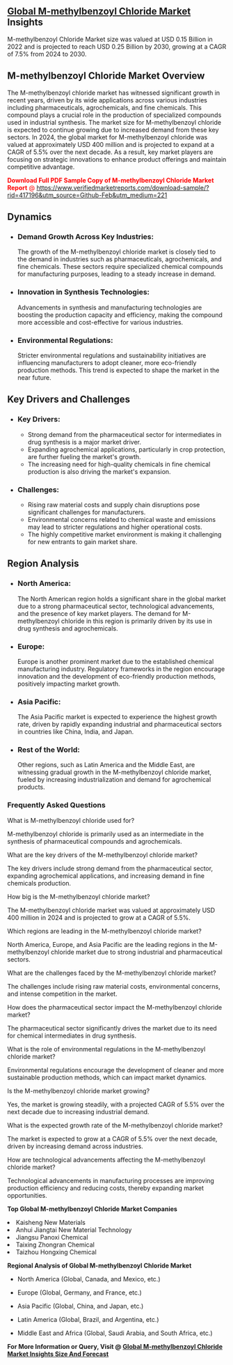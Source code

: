 <h2><a href="https://www.verifiedmarketreports.com/download-sample/?rid=417196&amp;utm_source=Github&amp;utm_medium=221" target="_blank">Global M-methylbenzoyl Chloride Market</a> Insights</h2><p>M-methylbenzoyl Chloride Market size was valued at USD 0.15 Billion in 2022 and is projected to reach USD 0.25 Billion by 2030, growing at a CAGR of 7.5% from 2024 to 2030.</p><p> <h2>M-methylbenzoyl Chloride Market Overview</h2> <p>The M-methylbenzoyl chloride market has witnessed significant growth in recent years, driven by its wide applications across various industries including pharmaceuticals, agrochemicals, and fine chemicals. This compound plays a crucial role in the production of specialized compounds used in industrial synthesis. The market size for M-methylbenzoyl chloride is expected to continue growing due to increased demand from these key sectors. In 2024, the global market for M-methylbenzoyl chloride was valued at approximately USD 400 million and is projected to expand at a CAGR of 5.5% over the next decade. As a result, key market players are focusing on strategic innovations to enhance product offerings and maintain competitive advantage. <p><span class=""><span style="color: #ff0000;"><strong>Download Full PDF Sample Copy of M-methylbenzoyl Chloride Market Report</strong> @ </span><a href="https://www.verifiedmarketreports.com/download-sample/?rid=417196&amp;utm_source=Github-Feb&amp;utm_medium=221" target="_blank">https://www.verifiedmarketreports.com/download-sample/?rid=417196&amp;utm_source=Github-Feb&amp;utm_medium=221</a></span></p></p> <h2>Dynamics</h2> <ul> <li><h3>Demand Growth Across Key Industries:</h3> The growth of the M-methylbenzoyl chloride market is closely tied to the demand in industries such as pharmaceuticals, agrochemicals, and fine chemicals. These sectors require specialized chemical compounds for manufacturing purposes, leading to a steady increase in demand.</li> <li><h3>Innovation in Synthesis Technologies:</h3> Advancements in synthesis and manufacturing technologies are boosting the production capacity and efficiency, making the compound more accessible and cost-effective for various industries.</li> <li><h3>Environmental Regulations:</h3> Stricter environmental regulations and sustainability initiatives are influencing manufacturers to adopt cleaner, more eco-friendly production methods. This trend is expected to shape the market in the near future.</li> </ul> <h2>Key Drivers and Challenges</h2> <ul> <li><h3>Key Drivers:</h3> <ul> <li>Strong demand from the pharmaceutical sector for intermediates in drug synthesis is a major market driver.</li> <li>Expanding agrochemical applications, particularly in crop protection, are further fueling the market's growth.</li> <li>The increasing need for high-quality chemicals in fine chemical production is also driving the market's expansion.</li> </ul> </li> <li><h3>Challenges:</h3> <ul> <li>Rising raw material costs and supply chain disruptions pose significant challenges for manufacturers.</li> <li>Environmental concerns related to chemical waste and emissions may lead to stricter regulations and higher operational costs.</li> <li>The highly competitive market environment is making it challenging for new entrants to gain market share.</li> </ul> </li> </ul> <h2>Region Analysis</h2> <ul> <li><h3>North America:</h3> The North American region holds a significant share in the global market due to a strong pharmaceutical sector, technological advancements, and the presence of key market players. The demand for M-methylbenzoyl chloride in this region is primarily driven by its use in drug synthesis and agrochemicals.</li> <li><h3>Europe:</h3> Europe is another prominent market due to the established chemical manufacturing industry. Regulatory frameworks in the region encourage innovation and the development of eco-friendly production methods, positively impacting market growth.</li> <li><h3>Asia Pacific:</h3> The Asia Pacific market is expected to experience the highest growth rate, driven by rapidly expanding industrial and pharmaceutical sectors in countries like China, India, and Japan.</li> <li><h3>Rest of the World:</h3> Other regions, such as Latin America and the Middle East, are witnessing gradual growth in the M-methylbenzoyl chloride market, fueled by increasing industrialization and demand for agrochemical products.</li> </ul> <h3>Frequently Asked Questions</h3> <p>What is M-methylbenzoyl chloride used for?</p> <p>M-methylbenzoyl chloride is primarily used as an intermediate in the synthesis of pharmaceutical compounds and agrochemicals.</p> <p>What are the key drivers of the M-methylbenzoyl chloride market?</p> <p>The key drivers include strong demand from the pharmaceutical sector, expanding agrochemical applications, and increasing demand in fine chemicals production.</p> <p>How big is the M-methylbenzoyl chloride market?</p> <p>The M-methylbenzoyl chloride market was valued at approximately USD 400 million in 2024 and is projected to grow at a CAGR of 5.5%.</p> <p>Which regions are leading in the M-methylbenzoyl chloride market?</p> <p>North America, Europe, and Asia Pacific are the leading regions in the M-methylbenzoyl chloride market due to strong industrial and pharmaceutical sectors.</p> <p>What are the challenges faced by the M-methylbenzoyl chloride market?</p> <p>The challenges include rising raw material costs, environmental concerns, and intense competition in the market.</p> <p>How does the pharmaceutical sector impact the M-methylbenzoyl chloride market?</p> <p>The pharmaceutical sector significantly drives the market due to its need for chemical intermediates in drug synthesis.</p> <p>What is the role of environmental regulations in the M-methylbenzoyl chloride market?</p> <p>Environmental regulations encourage the development of cleaner and more sustainable production methods, which can impact market dynamics.</p> <p>Is the M-methylbenzoyl chloride market growing?</p> <p>Yes, the market is growing steadily, with a projected CAGR of 5.5% over the next decade due to increasing industrial demand.</p> <p>What is the expected growth rate of the M-methylbenzoyl chloride market?</p> <p>The market is expected to grow at a CAGR of 5.5% over the next decade, driven by increasing demand across industries.</p> <p>How are technological advancements affecting the M-methylbenzoyl chloride market?</p> <p>Technological advancements in manufacturing processes are improving production efficiency and reducing costs, thereby expanding market opportunities.</p> </p><p><strong>Top Global M-methylbenzoyl Chloride Market Companies</strong></p><div data-test-id=""><p><li>Kaisheng New Materials</li><li> Anhui Jiangtai New Material Technology</li><li> Jiangsu Panoxi Chemical</li><li> Taixing Zhongran Chemical</li><li> Taizhou Hongxing Chemical</li></p><div><strong>Regional Analysis of&nbsp;Global M-methylbenzoyl Chloride Market</strong></div><ul><li dir="ltr"><p dir="ltr">North America&nbsp;(Global, Canada, and Mexico, etc.)</p></li><li dir="ltr"><p dir="ltr">Europe (Global, Germany, and France, etc.)</p></li><li dir="ltr"><p dir="ltr">Asia Pacific&nbsp;(Global, China, and Japan, etc.)</p></li><li dir="ltr"><p dir="ltr">Latin America&nbsp;(Global, Brazil, and Argentina, etc.)</p></li><li dir="ltr">Middle East and Africa&nbsp;(Global, Saudi Arabia, and South Africa, etc.)</li></ul><p><strong>For More Information or Query, Visit @&nbsp;</strong><strong><a href="https://www.verifiedmarketreports.com/product/m-methylbenzoyl-chloride-market/?utm_source=Github&amp;utm_medium=221" target="_blank">Global M-methylbenzoyl Chloride Market Insights Size And Forecast</a></strong></p></div>

